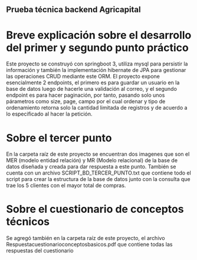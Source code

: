## Prueba técnica backend Agricapital

# Breve explicación sobre el desarrollo del primer y segundo punto práctico
Este proyecto se construyó con springboot 3, utiliza mysql para persistir la información y también la implementación hibernate de JPA para gestionar las operaciones CRUD mediante este ORM.
El proyecto expone esencialmente 2 endpoints, el primero es para guardar un usuario en la base de datos luego de hacerle una validación al correo, y el segundo endpoint es para hacer paginación,
por tanto, pasando solo unos párametros como size, page, campo por el cual ordenar y tipo de ordenamiento retorna solo la cantidad limitada de registros y de acuerdo a lo especificado al hacer la petición.

# Sobre el tercer punto
En la carpeta raíz de este proyecto se encuentran dos imagenes que son el MER (modelo entidad relación) y MR (Modelo relacional) de la base de datos diseñada y creada para dar respuesta a este punto. También
se cuenta con un archivo SCRIPT_BD_TERCER_PUNTO.txt que contiene todo el script para crear la estructura de la base de datos junto con la consulta que trae los 5 clientes con el mayor total de compras.

# Sobre el cuestionario de conceptos técnicos
Se agregó también en la carpeta raíz de este proyecto, el archivo Respuestacuestionarioconceptosbasicos.pdf que contiene todas las respuestas del cuestionario

